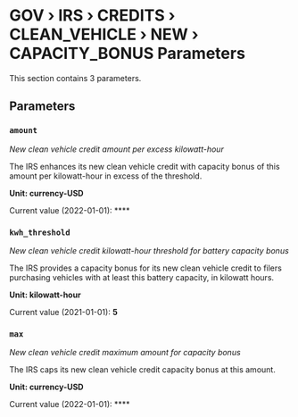 # GOV › IRS › CREDITS › CLEAN_VEHICLE › NEW › CAPACITY_BONUS Parameters

This section contains 3 parameters.

## Parameters

### `amount`
*New clean vehicle credit amount per excess kilowatt-hour*

The IRS enhances its new clean vehicle credit with capacity bonus of this amount per kilowatt-hour in excess of the threshold.

**Unit: currency-USD**

Current value (2022-01-01): ****


### `kwh_threshold`
*New clean vehicle credit kilowatt-hour threshold for battery capacity bonus*

The IRS provides a capacity bonus for its new clean vehicle credit to filers purchasing vehicles with at least this battery capacity, in kilowatt hours.

**Unit: kilowatt-hour**

Current value (2021-01-01): **5**


### `max`
*New clean vehicle credit maximum amount for capacity bonus*

The IRS caps its new clean vehicle credit capacity bonus at this amount.

**Unit: currency-USD**

Current value (2022-01-01): ****

